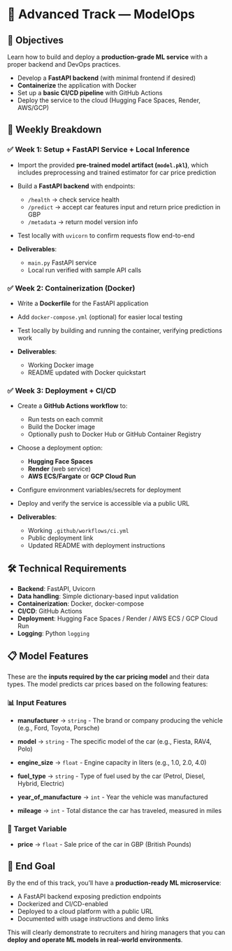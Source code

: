 # 🔴 Advanced Track — ModelOps

## 🎯 Objectives

Learn how to build and deploy a **production-grade ML service** with a proper backend and DevOps practices.

* Develop a **FastAPI backend** (with minimal frontend if desired)
* **Containerize** the application with Docker
* Set up a **basic CI/CD pipeline** with GitHub Actions
* Deploy the service to the cloud (Hugging Face Spaces, Render, AWS/GCP)


## 📅 Weekly Breakdown

### ✅ Week 1: Setup + FastAPI Service + Local Inference

* Import the provided **pre-trained model artifact (`model.pkl`)**, which includes preprocessing and trained estimator for car price prediction
* Build a **FastAPI backend** with endpoints:

  * `/health` → check service health
  * `/predict` → accept car features input and return price prediction in GBP
  * `/metadata` → return model version info
* Test locally with `uvicorn` to confirm requests flow end-to-end
* **Deliverables**:

  * `main.py` FastAPI service
  * Local run verified with sample API calls


### ✅ Week 2: Containerization (Docker)

* Write a **Dockerfile** for the FastAPI application
* Add `docker-compose.yml` (optional) for easier local testing
* Test locally by building and running the container, verifying predictions work
* **Deliverables**:

  * Working Docker image
  * README updated with Docker quickstart


### ✅ Week 3: Deployment + CI/CD

* Create a **GitHub Actions workflow** to:

  * Run tests on each commit
  * Build the Docker image
  * Optionally push to Docker Hub or GitHub Container Registry
* Choose a deployment option:

  * **Hugging Face Spaces**
  * **Render** (web service)
  * **AWS ECS/Fargate** or **GCP Cloud Run**
* Configure environment variables/secrets for deployment
* Deploy and verify the service is accessible via a public URL
* **Deliverables**:

  * Working `.github/workflows/ci.yml`
  * Public deployment link
  * Updated README with deployment instructions


## 🛠️ Technical Requirements

* **Backend**: FastAPI, Uvicorn
* **Data handling**: Simple dictionary-based input validation
* **Containerization**: Docker, docker-compose
* **CI/CD**: GitHub Actions
* **Deployment**: Hugging Face Spaces / Render / AWS ECS / GCP Cloud Run
* **Logging**: Python `logging`


## 📋 Model Features

These are the **inputs required by the car pricing model** and their data types. The model predicts car prices based on the following features:

### 📊 **Input Features**

* **manufacturer** → `string` - The brand or company producing the vehicle (e.g., Ford, Toyota, Porsche)

* **model** → `string` - The specific model of the car (e.g., Fiesta, RAV4, Polo)

* **engine_size** → `float` - Engine capacity in liters (e.g., 1.0, 2.0, 4.0)

* **fuel_type** → `string` - Type of fuel used by the car (Petrol, Diesel, Hybrid, Electric)

* **year_of_manufacture** → `int` - Year the vehicle was manufactured

* **mileage** → `int` - Total distance the car has traveled, measured in miles

### 🎯 **Target Variable**

* **price** → `float` - Sale price of the car in GBP (British Pounds)


## 🎯 End Goal

By the end of this track, you’ll have a **production-ready ML microservice**:

* A FastAPI backend exposing prediction endpoints
* Dockerized and CI/CD-enabled
* Deployed to a cloud platform with a public URL
* Documented with usage instructions and demo links

This will clearly demonstrate to recruiters and hiring managers that you can **deploy and operate ML models in real-world environments**.
